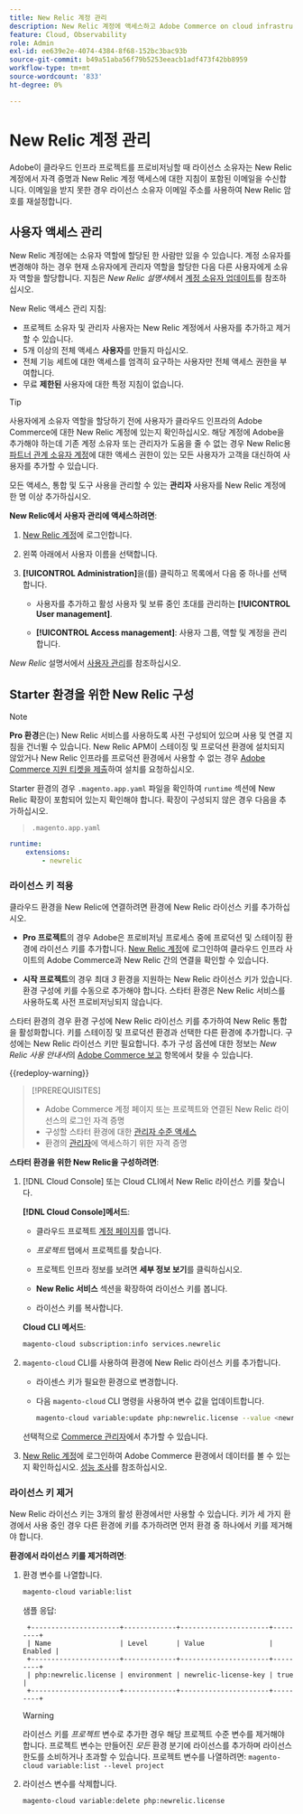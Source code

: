 ```yaml
---
title: New Relic 계정 관리
description: New Relic 계정에 액세스하고 Adobe Commerce on cloud infrastructure 프로젝트에 대한 액세스, 통합 및 도구 사용을 관리하는 방법을 알아봅니다.
feature: Cloud, Observability
role: Admin
exl-id: ee639e2e-4074-4384-8f68-152bc3bac93b
source-git-commit: b49a51aba56f79b5253eeacb1adf473f42bb8959
workflow-type: tm+mt
source-wordcount: '833'
ht-degree: 0%

---
```


# New Relic 계정 관리

Adobe이 클라우드 인프라 프로젝트를 프로비저닝할 때 라이선스 소유자는 New Relic 계정에서 자격 증명과 New Relic 계정 액세스에 대한 지침이 포함된 이메일을 수신합니다. 이메일을 받지 못한 경우 라이선스 소유자 이메일 주소를 사용하여 New Relic 암호를 재설정합니다.

## 사용자 액세스 관리

New Relic 계정에는 소유자 역할에 할당된 한 사람만 있을 수 있습니다. 계정 소유자를 변경해야 하는 경우 현재 소유자에게 관리자 역할을 할당한 다음 다른 사용자에게 소유자 역할을 할당합니다. 지침은 _New Relic 설명서_&#x200B;에서 [계정 소유자 업데이트](https://docs.newrelic.com/docs/accounts/original-accounts-billing/original-users-roles/users-roles-original-user-model/)를 참조하십시오.

New Relic 액세스 관리 지침:

- 프로젝트 소유자 및 관리자 사용자는 New Relic 계정에서 사용자를 추가하고 제거할 수 있습니다.
- 5개 이상의 전체 액세스 **사용자**&#x200B;를 만들지 마십시오.
- 전체 기능 세트에 대한 액세스를 엄격히 요구하는 사용자만 전체 액세스 권한을 부여합니다.
- 무료 **제한된** 사용자에 대한 특정 지침이 없습니다.

>[!TIP]
>
>사용자에게 소유자 역할을 할당하기 전에 사용자가 클라우드 인프라의 Adobe Commerce에 대한 New Relic 계정에 있는지 확인하십시오. 해당 계정에 Adobe을 추가해야 하는데 기존 계정 소유자 또는 관리자가 도움을 줄 수 없는 경우 New Relic용 [파트너 관계 소유자 계정](https://account.newrelic.com/accounts/1311131/users)에 대한 액세스 권한이 있는 모든 사용자가 고객을 대신하여 사용자를 추가할 수 있습니다.

모든 액세스, 통합 및 도구 사용을 관리할 수 있는 **관리자** 사용자를 New Relic 계정에 한 명 이상 추가하십시오.

**New Relic에서 사용자 관리에 액세스하려면**:

1. [New Relic 계정](https://login.newrelic.com/login)에 로그인합니다.

1. 왼쪽 아래에서 사용자 이름을 선택합니다.

1. **[!UICONTROL Administration]**&#x200B;을(를) 클릭하고 목록에서 다음 중 하나를 선택합니다.

   - 사용자를 추가하고 활성 사용자 및 보류 중인 초대를 관리하는 **[!UICONTROL User management]**.

   - **[!UICONTROL Access management]**: 사용자 그룹, 역할 및 계정을 관리합니다.

_New Relic_ 설명서에서 [사용자 관리](https://docs.newrelic.com/docs/accounts/accounts-billing/new-relic-one-user-management/user-management-ui-and-tasks/)를 참조하십시오.

## Starter 환경을 위한 New Relic 구성

>[!NOTE]
>
>**Pro 환경**&#x200B;은(는) New Relic 서비스를 사용하도록 사전 구성되어 있으며 사용 및 연결 지침을 건너뛸 수 있습니다. New Relic APM이 스테이징 및 프로덕션 환경에 설치되지 않았거나 New Relic 인프라를 프로덕션 환경에서 사용할 수 없는 경우 [Adobe Commerce 지원 티켓을 제출](https://experienceleague.adobe.com/docs/commerce-knowledge-base/kb/help-center-guide/magento-help-center-user-guide.html#submit-ticket)하여 설치를 요청하십시오.

Starter 환경의 경우 `.magento.app.yaml` 파일을 확인하여 `runtime` 섹션에 New Relic 확장이 포함되어 있는지 확인해야 합니다. 확장이 구성되지 않은 경우 다음을 추가하십시오.

> `.magento.app.yaml`

```yaml
runtime:
    extensions:
        - newrelic
```

### 라이선스 키 적용

클라우드 환경을 New Relic에 연결하려면 환경에 New Relic 라이선스 키를 추가하십시오.

- **Pro 프로젝트**&#x200B;의 경우 Adobe은 프로비저닝 프로세스 중에 프로덕션 및 스테이징 환경에 라이선스 키를 추가합니다. [New Relic 계정](https://login.newrelic.com/login)에 로그인하여 클라우드 인프라 사이트의 Adobe Commerce과 New Relic 간의 연결을 확인할 수 있습니다.

- **시작 프로젝트**&#x200B;의 경우 최대 _3_ 환경을 지원하는 New Relic 라이선스 키가 있습니다. 환경 구성에 키를 수동으로 추가해야 합니다. 스타터 환경은 New Relic 서비스를 사용하도록 사전 프로비저닝되지 않습니다.

스타터 환경의 경우 환경 구성에 New Relic 라이선스 키를 추가하여 New Relic 통합을 활성화합니다. 키를 스테이징 및 프로덕션 환경과 선택한 다른 환경에 추가합니다. 구성에는 New Relic 라이선스 키만 필요합니다. 추가 구성 옵션에 대한 정보는 _New Relic 사용 안내서_&#x200B;의 [Adobe Commerce 보고](https://experienceleague.adobe.com/docs/commerce-admin/config/general/new-relic-reporting.html) 항목에서 찾을 수 있습니다.

{{redeploy-warning}}

>[!PREREQUISITES]
>
>- Adobe Commerce 계정 페이지 또는 프로젝트와 연결된 New Relic 라이선스의 로그인 자격 증명
>- 구성할 스타터 환경에 대한 [관리자 수준 액세스](../project/user-access.md)
>- 환경의 [관리자](https://experienceleague.adobe.com/docs/commerce-admin/systems/user-accounts/permissions.html)에 액세스하기 위한 자격 증명

**스타터 환경을 위한 New Relic을 구성하려면**:

1. [!DNL Cloud Console] 또는 Cloud CLI에서 New Relic 라이선스 키를 찾습니다.

   **[!DNL Cloud Console]메서드**:

   - 클라우드 프로젝트 [계정 페이지](https://accounts.magento.cloud/user)를 엽니다.

   - _프로젝트_ 탭에서 프로젝트를 찾습니다.

   - 프로젝트 인프라 정보를 보려면 **세부 정보 보기**&#x200B;를 클릭하십시오.

   - **New Relic 서비스** 섹션을 확장하여 라이선스 키를 봅니다.

   - 라이선스 키를 복사합니다.

   **Cloud CLI 메서드**:

   ```bash
   magento-cloud subscription:info services.newrelic
   ```

1. `magento-cloud` CLI를 사용하여 환경에 New Relic 라이선스 키를 추가합니다.

   - 라이센스 키가 필요한 환경으로 변경합니다.
   - 다음 `magento-cloud` CLI 명령을 사용하여 변수 값을 업데이트합니다.

     ```bash
     magento-cloud variable:update php:newrelic.license --value <newrelic-license-key>
     ```

   선택적으로 [Commerce 관리자](https://experienceleague.adobe.com/docs/commerce-admin/start/reporting/new-relic-reporting.html#step-3%3A-configure-your-store)에서 추가할 수 있습니다.

1. [New Relic 계정](https://login.newrelic.com/login)에 로그인하여 Adobe Commerce 환경에서 데이터를 볼 수 있는지 확인하십시오. [성능 조사](investigate-performance.md)를 참조하십시오.

### 라이선스 키 제거

New Relic 라이선스 키는 3개의 활성 환경에서만 사용할 수 있습니다. 키가 세 가지 환경에서 사용 중인 경우 다른 환경에 키를 추가하려면 먼저 환경 중 하나에서 키를 제거해야 합니다.

**환경에서 라이선스 키를 제거하려면**:

1. 환경 변수를 나열합니다.

   ```bash
   magento-cloud variable:list
   ```

   샘플 응답:

   ```
    +----------------------+-------------+----------------------+---------+
    | Name                 | Level       | Value                | Enabled |
    +----------------------+-------------+----------------------+---------+
    | php:newrelic.license | environment | newrelic-license-key | true    |
    +----------------------+-------------+----------------------+---------+
   ```

   >[!WARNING]
   >
   >라이선스 키를 _프로젝트_ 변수로 추가한 경우 해당 프로젝트 수준 변수를 제거해야 합니다. 프로젝트 변수는 만들어진 _모든_ 환경 분기에 라이선스를 추가하며 라이선스 한도를 소비하거나 초과할 수 있습니다. 프로젝트 변수를 나열하려면: `magento-cloud variable:list --level project`

1. 라이선스 변수를 삭제합니다.

   ```bash
   magento-cloud variable:delete php:newrelic.license
   ```
